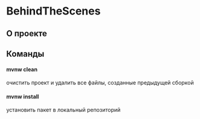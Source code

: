 # BehindTheScenes
## О проекте


## Команды 
  
#### mvnw clean
очистить проект и удалить все файлы, созданные предыдущей сборкой

#### mvnw install
установить пакет в локальный репозиторий

